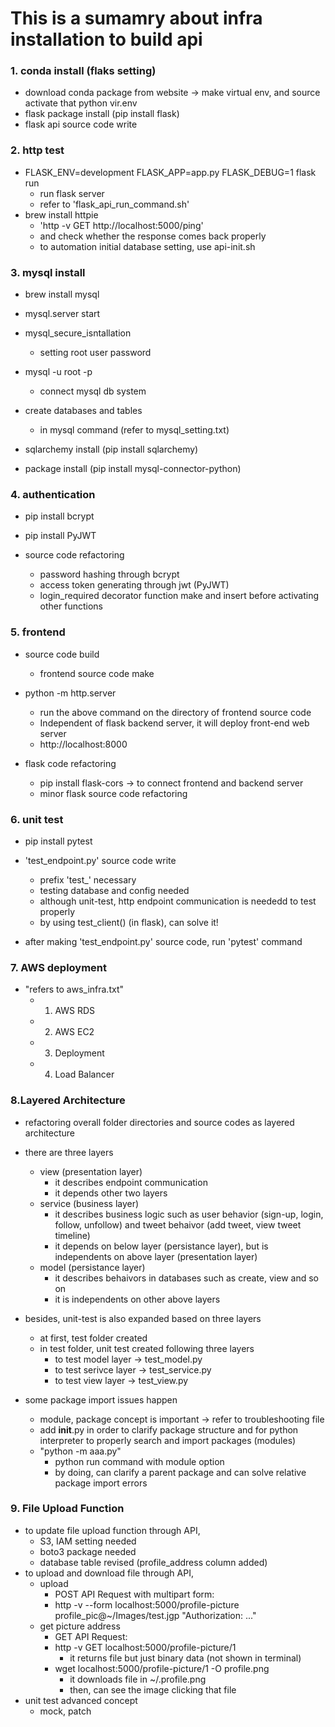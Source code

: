 # This is a sumamry about infra installation to build api

### 1. conda install (flaks setting)
- download conda package from website -> make virtual env, and source activate that python vir.env
- flask package install (pip install flask)
- flask api source code write


### 2. http test
- FLASK_ENV=development FLASK_APP=app.py FLASK_DEBUG=1 flask run
    - run flask server
    - refer to 'flask_api_run_command.sh'
- brew install httpie 
    - 'http -v GET http://localhost:5000/ping'
    - and check whether the response comes back properly
    - to automation initial database setting, use api-init.sh


### 3. mysql install
- brew install mysql
- mysql.server start
- mysql_secure_isntallation 
    - setting root user password
- mysql -u root -p
    - connect mysql db system
- create databases and tables
    - in mysql command (refer to mysql_setting.txt)

- sqlarchemy install (pip install sqlarchemy)
- package install (pip install mysql-connector-python)


### 4. authentication
- pip install bcrypt
- pip install PyJWT

- source code refactoring
    - password hashing through bcrypt
    - access token generating through jwt (PyJWT)
    - login_required decorator function make and insert before activating other functions


### 5. frontend
- source code build
    - frontend source code make
- python -m http.server
    - run the above command on the directory of frontend source code
    - Independent of flask backend server, it will deploy front-end web server
    - http://localhost:8000

- flask code refactoring
    - pip install flask-cors -> to connect frontend and backend server
    - minor flask source code refactoring


### 6. unit test
- pip install pytest
- 'test_endpoint.py' source code write 
    - prefix 'test_' necessary
    - testing database and config needed
    - although unit-test, http endpoint communication is neededd to test properly
    - by using test_client() (in flask), can solve it!

- after making 'test_endpoint.py' source code, run 'pytest' command


### 7. AWS deployment
- "refers to aws_infra.txt"
    - 1) AWS RDS
    - 2) AWS EC2
    - 3) Deployment
    - 4) Load Balancer


### 8.Layered Architecture
- refactoring overall folder directories and source codes as layered architecture
- there are three layers
    - view (presentation layer)
        - it describes endpoint communication
        - it depends other two layers
    - service (business layer)
        - it describes business logic such as user behavior (sign-up, login, follow, unfollow) and tweet behaivor (add tweet, view tweet timeline)
        - it depends on below layer (persistance layer), but is independents on above layer (presentation layer)
    - model (persistance layer)
        - it describes behaivors in databases such as create, view and so on
        - it is independents on other above layers
- besides, unit-test is also expanded based on three layers
    - at first, test folder created
    - in test folder, unit test created following three layers
        - to test model layer -> test_model.py
        - to test serivce layer -> test_service.py
        - to test view layer -> test_view.py

- some package import issues happen
    - module, package concept is important -> refer to troubleshooting file
    - add __init__.py in order to clarify package structure and for python interpreter to properly search and import packages (modules)
    - "python -m aaa.py"
        - python run command with module option
        - by doing, can clarify a parent package and can solve relative package import errors


### 9. File Upload Function
- to update file upload function through API,
    - S3, IAM setting needed
    - boto3 package needed
    - database table revised (profile_address column added)
- to upload and download file through API,
    - upload
        - POST API Request with multipart form: 
        - http -v --form localhost:5000/profile-picture profile_pic@~/Images/test.jgp "Authorization: ..."
    - get picture address
        - GET API Request:
        - http -v GET localhost:5000/profile-picture/1
            - it returns file but just binary data (not shown in terminal)
        - wget localhost:5000/profile-picture/1 -O profile.png
            - it downloads file in ~/.profile.png
            - then, can see the image clicking that file
- unit test advanced concept
    - mock, patch




